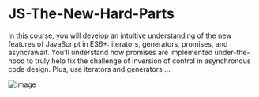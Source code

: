 # JS-The-New-Hard-Parts
In this course, you will develop an intuitive understanding of the new features of JavaScript in ES6+: iterators, generators, promises, and async/await. You'll understand how promises are implemented under-the-hood to truly help fix the challenge of inversion of control in asynchronous code design. Plus, use iterators and generators ...

![image](https://github.com/saidali-ibn-zafar/JS-The-New-Hard-Parts/assets/120341849/43b305bd-b1a9-4055-8e91-f8cf689c959c)
